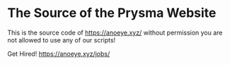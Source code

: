 # The Source of the Prysma Website

This is the source code of https://anoeye.xyz/
without permission you are not allowed to use any of our scripts!

Get Hired! https://anoeye.xyz/jobs/